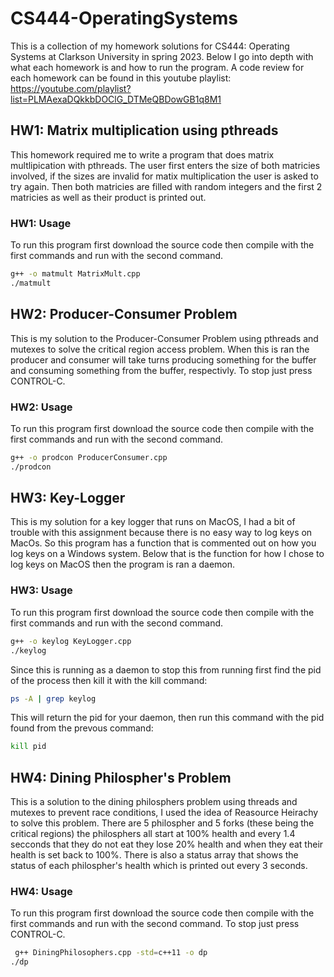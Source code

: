 # CS444-OperatingSystems
This is a collection of my homework solutions for CS444: Operating Systems at Clarkson University in spring 2023. Below I go into depth with what each
homework is and how to run the program. A code review for each homework can be found in this youtube playlist: https://youtube.com/playlist?list=PLMAexaDQkkbDOClG_DTMeQBDowGB1q8M1

## HW1: Matrix multiplication using pthreads
This homework required me to write a program that does matrix multlipication with pthreads. The user first enters the size of both matricies involved,
if the sizes are invalid for matix multiplication the user is asked to try again. Then both matricies are filled with random integers and the first 2 
matricies as well as their product is printed out. 
### HW1: Usage
To run this program first download the source code then compile with the first commands and run with
the second command.
```sh
g++ -o matmult MatrixMult.cpp
./matmult
```

## HW2: Producer-Consumer Problem
This is my solution to the Producer-Consumer Problem using pthreads and mutexes to solve the critical region access problem. When this is ran the producer and consumer will take turns producing something for the buffer and consuming something from the buffer, respectivly. To stop just press CONTROL-C.
### HW2: Usage
To run this program first download the source code then compile with the first commands and run with
the second command.
```sh
g++ -o prodcon ProducerConsumer.cpp
./prodcon
```

## HW3: Key-Logger
This is my solution for a key logger that runs on MacOS, I had a bit of trouble with this assignment because there is no easy way to log keys on MacOs. So this program has a function that is commented out on how you log keys on a Windows system. Below that is the function for how I chose to log keys on MacOS then the program is ran a daemon.

### HW3: Usage
To run this program first download the source code then compile with the first commands and run with
the second command.
```sh
g++ -o keylog KeyLogger.cpp
./keylog
```
Since this is running as a daemon to stop this from running first find the pid of the process then kill it with the kill command:
```sh
ps -A | grep keylog
```
This will return the pid for your daemon, then run this command with the pid found from the prevous command:
```sh
kill pid
```

## HW4: Dining Philospher's Problem
This is a solution to the dining philosphers problem using threads and mutexes to prevent race conditions, I used the idea of Reasource Heirachy to solve this problem. There are 5 philospher and 5 forks (these being the critical regions) the philosphers all start at 100% health and every 1.4 secconds that they do not eat they lose 20% health and when they eat their health is set back to 100%. There is also a status array that shows the status of each philospher's health which is printed out every 3 seconds.

### HW4: Usage
To run this program first download the source code then compile with the first commands and run with
the second command. To stop just press CONTROL-C.
```sh
 g++ DiningPhilosophers.cpp -std=c++11 -o dp
./dp
```
